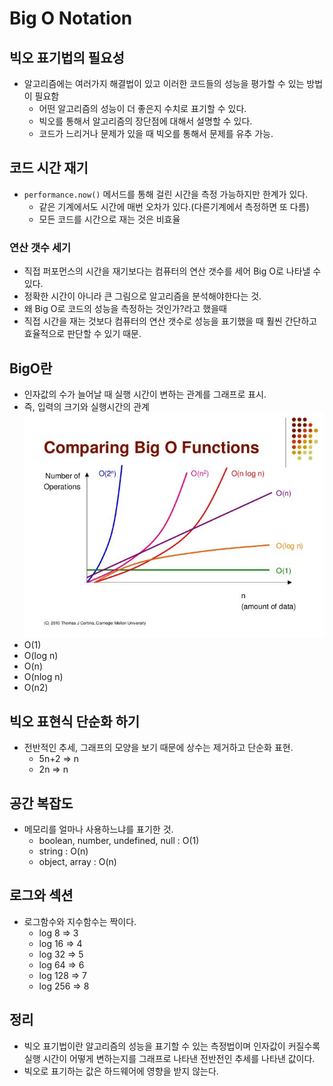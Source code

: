 # Big O Notation
##  빅오 표기법의 필요성
- 알고리즘에는 여러가지 해결법이 있고 이러한 코드들의 성능을 평가할 수 있는 방법이 필요함
  - 어떤 알고리즘의 성능이 더 좋은지 수치로 표기할 수 있다.
  - 빅오를 통해서 알고리즘의 장단점에 대해서 설명할 수 있다.
  - 코드가 느리거나 문제가 있을 때 빅오를 통해서 문제를 유추 가능.

## 코드 시간 재기
- `performance.now()` 메서드를 통해 걸린 시간을 측정 가능하지만 한계가 있다.
  - 같은 기계에서도 시간에 매번 오차가 있다.(다른기계에서 측정하면 또 다름)
  - 모든 코드를 시간으로 재는 것은 비효율

### 연산 갯수 세기
- 직접 퍼포먼스의 시간을 재기보다는 컴퓨터의 연산 갯수를 세어 Big O로 나타낼 수 있다.
- 정확한 시간이 아니라 큰 그림으로 알고리즘을 분석해야한다는 것.
- 왜 Big O로 코드의 성능을 측정하는 것인가?라고 했을때
- 직접 시간을 재는 것보다 컴퓨터의 연산 갯수로 성능을 표기했을 때 훨씬 간단하고 효율적으로 판단할 수 있기 때문.

## BigO란
- 인자값의 수가 늘어날 때 실행 시간이 변하는 관계를 그래프로 표시.
- 즉, 입력의 크기와 실행시간의 관계
![img.png](../img/img.png)
- O(1)
- O(log n)
- O(n)
- O(nlog n)
- O(n2)

## 빅오 표현식 단순화 하기
- 전반적인 추세, 그래프의 모양을 보기 때문에 상수는 제거하고 단순화 표현.
  - 5n+2 => n
  - 2n => n

## 공간 복잡도
- 메모리를 얼마나 사용하느냐를 표기한 것.
  - boolean, number, undefined, null : O(1)
  - string : O(n)
  - object, array : O(n)

## 로그와 섹션
- 로그함수와 지수함수는 짝이다.
  - log 8 => 3
  - log 16 => 4
  - log 32 => 5
  - log 64 => 6
  - log 128 => 7
  - log 256 => 8

## 정리
- 빅오 표기법이란 알고리즘의 성능을 표기할 수 있는 측정법이며
인자값이 커질수록 실행 시간이 어떻게 변하는지를 그래프로 나타낸 전반전인 추세를 나타낸 값이다.
- 빅오로 표기하는 값은 하드웨어에 영향을 받지 않는다. 
